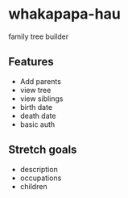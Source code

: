 # whakapapa-hau
family tree builder

## Features
- Add parents
- view tree
- view siblings
- birth date
- death date
- basic auth

## Stretch goals
- description
- occupations
- children
